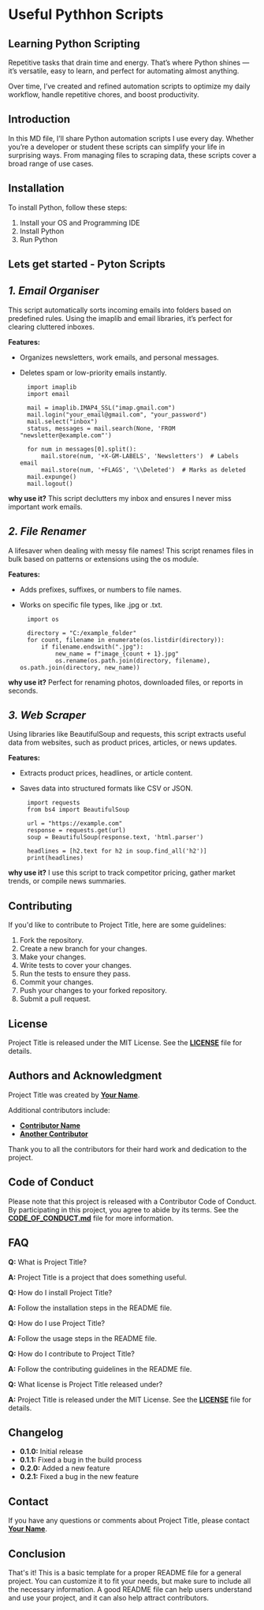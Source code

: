# **Useful Pythhon Scripts**

## **Learning Python Scripting**

Repetitive tasks that drain time and energy. That’s where Python shines — it’s versatile, easy to learn, and perfect for automating almost anything.

Over time, I’ve created and refined automation scripts to optimize my daily workflow, handle repetitive chores, and boost productivity.


## **Introduction**

In this MD file, I’ll share Python automation scripts I use every day. Whether you’re a developer or student these scripts can simplify your life in surprising ways. From managing files to scraping data, these scripts cover a broad range of use cases.


## **Installation**

To install Python, follow these steps:

1. Install your OS and Programming IDE
2. Install Python
3. Run Python

## **Lets get started - Pyton Scripts**

## *1. Email Organiser*
This script automatically sorts incoming emails into folders based on predefined rules. Using the imaplib and email libraries, it’s perfect for clearing cluttered inboxes.

**Features:**
- Organizes newsletters, work emails, and personal messages.
- Deletes spam or low-priority emails instantly.

		import imaplib
		import email

		mail = imaplib.IMAP4_SSL("imap.gmail.com")
		mail.login("your_email@gmail.com", "your_password")
		mail.select("inbox")
		status, messages = mail.search(None, 'FROM "newsletter@example.com"')

		for num in messages[0].split():
			mail.store(num, '+X-GM-LABELS', 'Newsletters')  # Labels email
			mail.store(num, '+FLAGS', '\\Deleted')  # Marks as deleted
		mail.expunge()
		mail.logout()

**why use it?**
This script declutters my inbox and ensures I never miss important work emails.

## *2. File Renamer*
A lifesaver when dealing with messy file names! This script renames files in bulk based on patterns or extensions using the os module.

**Features:**
- Adds prefixes, suffixes, or numbers to file names.
- Works on specific file types, like .jpg or .txt.

		import os

		directory = "C:/example_folder"
		for count, filename in enumerate(os.listdir(directory)):
			if filename.endswith(".jpg"):
				new_name = f"image_{count + 1}.jpg"
				os.rename(os.path.join(directory, filename), os.path.join(directory, new_name))

**why use it?**
Perfect for renaming photos, downloaded files, or reports in seconds.

## *3. Web Scraper*
Using libraries like BeautifulSoup and requests, this script extracts useful data from websites, such as product prices, articles, or news updates.

**Features:**
- Extracts product prices, headlines, or article content.
- Saves data into structured formats like CSV or JSON.

		import requests
		from bs4 import BeautifulSoup

		url = "https://example.com"
		response = requests.get(url)
		soup = BeautifulSoup(response.text, 'html.parser')

		headlines = [h2.text for h2 in soup.find_all('h2')]
		print(headlines)

**why use it?**
I use this script to track competitor pricing, gather market trends, or compile news summaries.

## **Contributing**

If you'd like to contribute to Project Title, here are some guidelines:

1. Fork the repository.
2. Create a new branch for your changes.
3. Make your changes.
4. Write tests to cover your changes.
5. Run the tests to ensure they pass.
6. Commit your changes.
7. Push your changes to your forked repository.
8. Submit a pull request.

## **License**

Project Title is released under the MIT License. See the **[LICENSE](https://www.blackbox.ai/share/LICENSE)** file for details.

## **Authors and Acknowledgment**

Project Title was created by **[Your Name](https://github.com/username)**.

Additional contributors include:

- **[Contributor Name](https://github.com/contributor-name)**
- **[Another Contributor](https://github.com/another-contributor)**

Thank you to all the contributors for their hard work and dedication to the project.

## **Code of Conduct**

Please note that this project is released with a Contributor Code of Conduct. By participating in this project, you agree to abide by its terms. See the **[CODE_OF_CONDUCT.md](https://www.blackbox.ai/share/CODE_OF_CONDUCT.md)** file for more information.

## **FAQ**

**Q:** What is Project Title?

**A:** Project Title is a project that does something useful.

**Q:** How do I install Project Title?

**A:** Follow the installation steps in the README file.

**Q:** How do I use Project Title?

**A:** Follow the usage steps in the README file.

**Q:** How do I contribute to Project Title?

**A:** Follow the contributing guidelines in the README file.

**Q:** What license is Project Title released under?

**A:** Project Title is released under the MIT License. See the **[LICENSE](https://www.blackbox.ai/share/LICENSE)** file for details.

## **Changelog**

- **0.1.0:** Initial release
- **0.1.1:** Fixed a bug in the build process
- **0.2.0:** Added a new feature
- **0.2.1:** Fixed a bug in the new feature

## **Contact**

If you have any questions or comments about Project Title, please contact **[Your Name](you@example.com)**.

## **Conclusion**

That's it! This is a basic template for a proper README file for a general project. You can customize it to fit your needs, but make sure to include all the necessary information. A good README file can help users understand and use your project, and it can also help attract contributors.
